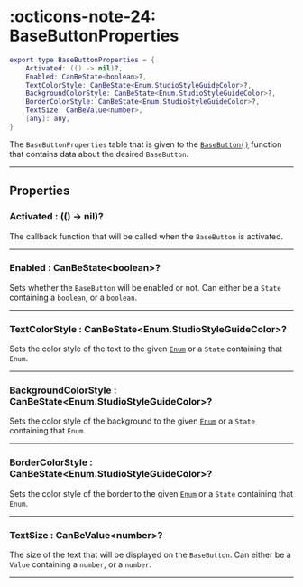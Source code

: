 <h1 class="api-header" markdown>
    <span class="api-icon" markdown>:octicons-note-24:</span>
    <span class="api-title">BaseButtonProperties</span>
</h1>

```lua
export type BaseButtonProperties = {
	Activated: (() -> nil)?,
	Enabled: CanBeState<boolean>?,
	TextColorStyle: CanBeState<Enum.StudioStyleGuideColor>?,
	BackgroundColorStyle: CanBeState<Enum.StudioStyleGuideColor>?,
	BorderColorStyle: CanBeState<Enum.StudioStyleGuideColor>?,
	TextSize: CanBeValue<number>,
	[any]: any,
}
```

The `BaseButtonProperties` table that is given to the [`BaseButton()`](../../members/buttons/BaseButton.md) function that contains data about the desired `BaseButton`.

----

## Properties

<h3 markdown>
	Activated
	<span class="api-property-type">
		: (() -> nil)?
	</span>
</h3>

The callback function that will be called when the `BaseButton` is activated.

----

<h3 markdown>
	Enabled
	<span class="api-property-type">
		: CanBeState&lt;boolean&gt;?
	</span>
</h3>

Sets whether the `BaseButton` will be enabled or not. Can either be a `State` containing a `boolean`, or a `boolean`.

----

<h3 markdown>
	TextColorStyle
	<span class="api-property-type">
		: CanBeState&lt;Enum.StudioStyleGuideColor&gt;?
	</span>
</h3>

Sets the color style of the text to the given [`Enum`](https://create.roblox.com/docs/reference/engine/enums/StudioStyleGuideColor) or a `State` containing that `Enum`.

----

<h3 markdown>
	BackgroundColorStyle
	<span class="api-property-type">
		: CanBeState&lt;Enum.StudioStyleGuideColor&gt;?
	</span>
</h3>

Sets the color style of the background to the given [`Enum`](https://create.roblox.com/docs/reference/engine/enums/StudioStyleGuideColor) or a `State` containing that `Enum`. 

----

<h3 markdown>
	BorderColorStyle
	<span class="api-property-type">
		: CanBeState&lt;Enum.StudioStyleGuideColor&gt;?
	</span>
</h3>

Sets the color style of the border to the given [`Enum`](https://create.roblox.com/docs/reference/engine/enums/StudioStyleGuideColor) or a `State` containing that `Enum`. 

----

<h3 markdown>
	TextSize
	<span class="api-property-type">
		: CanBeValue&lt;number&gt;?
	</span>
</h3>

The size of the text that will be displayed on the `BaseButton`. Can either be a `Value` containing a `number`, or a `number`.

----